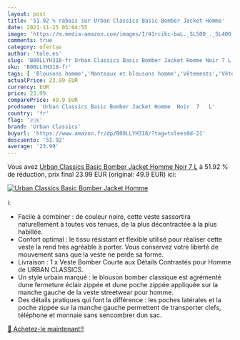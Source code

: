 ```yaml
---
layout: post
title: '51.92 % rabais sur Urban Classics Basic Bomber Jacket Homme'
date: 2021-11-25 05:04:55
image: 'https://m.media-amazon.com/images/I/41rcikc-baL._SL500_._SL400_.jpg'
comments: true
category: ofertas
author: 'tole.es'
slug: 'B00LLYH318-fr Urban Classics Basic Bomber Jacket Homme Noir 7 L'
sku: 'B00LLYH318-fr'
tags: [ 'Blousons homme','Manteaux et blousons homme','Vêtements','Vêtements homme','urban classics', ]
actualPrice: 23.99 EUR
currency: EUR
price: 23.99
comparePrice: 49.9 EUR
prodname: 'Urban Classics Basic Bomber Jacket Homme  Noir  7   L'
country: 'fr'
flag: '🇫🇷'
brand: 'Urban Classics'
buyurl: 'https://www.amazon.fr/dp/B00LLYH318/?tag=tolees0d-21'
descuento: '51.92'
average: '23.99'
---
```


Vous avez [Urban Classics Basic Bomber Jacket Homme  Noir  7   L](https://www.amazon.fr/dp/B00LLYH318/?tag=tolees0d-21)  à  51.92 % de réduction, prix final  23.99 EUR (original: 49.9 EUR) ici:

[![Urban Classics Basic Bomber Jacket Homme](https://m.media-amazon.com/images/I/41rcikc-baL._SL500_._SL400_.jpg)](https://www.amazon.fr/dp/B00LLYH318/?tag=tolees0d-21)

ℹ️:

- Facile à combiner : de couleur noire, cette veste sassortira naturellement à toutes vos tenues, de la plus décontractée à la plus habillée.
- Confort optimal : le tissu résistant et flexible utilisé pour réaliser cette veste la rend très agréable à porter. Vous conservez votre liberté de mouvement sans que la veste ne perde sa forme.
- Livraison : 1 x Veste Bomber Courte aux Détails Contrastés pour Homme de URBAN CLASSICS.
- Un style urbain marqué : le blouson bomber classique est agrémenté dune fermeture éclair zippée et dune poche zippée appliquée sur la manche gauche de la veste streetwear pour homme.
- Des détails pratiques qui font la différence : les poches latérales et la poche zippée sur la manche gauche permettent de transporter clefs, téléphone et monnaie sans sencombrer dun sac.

[🛒 Achetez-le maintenant!!](https://www.amazon.fr/dp/B00LLYH318/?tag=tolees0d-21)
